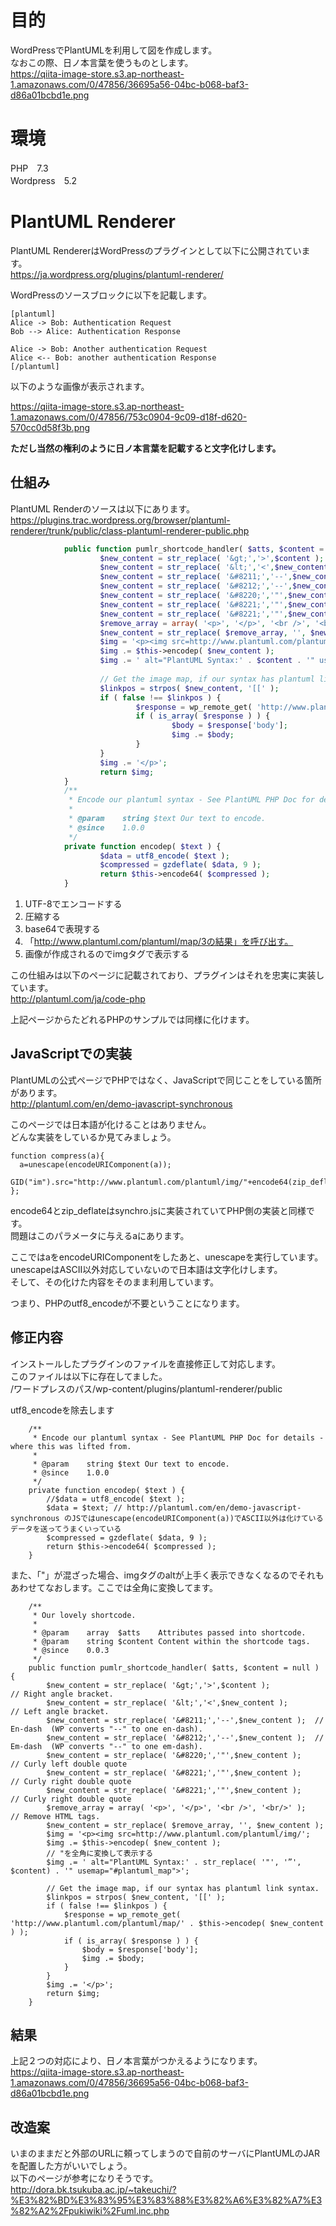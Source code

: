 # 目的  
WordPressでPlantUMLを利用して図を作成します。  
なおこの際、日ノ本言葉を使うものとします。  
https://qiita-image-store.s3.ap-northeast-1.amazonaws.com/0/47856/36695a56-04bc-b068-baf3-d86a01bcbd1e.png  
  
# 環境  
PHP　7.3  
Wordpress　5.2  
  
# PlantUML Renderer  
PlantUML RendererはWordPressのプラグインとして以下に公開されています。  
https://ja.wordpress.org/plugins/plantuml-renderer/  
  
WordPressのソースブロックに以下を記載します。  
  
```text
[plantuml]
Alice -> Bob: Authentication Request
Bob --> Alice: Authentication Response

Alice -> Bob: Another authentication Request
Alice <-- Bob: another authentication Response
[/plantuml]
```  
  
以下のような画像が表示されます。  
  
https://qiita-image-store.s3.ap-northeast-1.amazonaws.com/0/47856/753c0904-9c09-d18f-d620-570cc0d58f3b.png  
  
  
**ただし当然の権利のように日ノ本言葉を記載すると文字化けします。**  
  
## 仕組み  
PlantUML Renderのソースは以下にあります。  
https://plugins.trac.wordpress.org/browser/plantuml-renderer/trunk/public/class-plantuml-renderer-public.php  
  
```php
	        public function pumlr_shortcode_handler( $atts, $content = null ) {
	                $new_content = str_replace( '&gt;','>',$content );                                      // Right angle bracket.
	                $new_content = str_replace( '&lt;','<',$new_content );                  // Left angle bracket.
	                $new_content = str_replace( '&#8211;','--',$new_content );      // En-dash  (WP converts "--" to one en-dash).
	                $new_content = str_replace( '&#8212;','--',$new_content );      // Em-dash  (WP converts "--" to one em-dash).
	                $new_content = str_replace( '&#8220;','"',$new_content );         // Curly left double quote
	                $new_content = str_replace( '&#8221;','"',$new_content );         // Curly right double quote
	                $new_content = str_replace( '&#8221;','"',$new_content );         // Curly right double quote
	                $remove_array = array( '<p>', '</p>', '<br />', '<br/>' );              // Remove HTML tags.
	                $new_content = str_replace( $remove_array, '', $new_content );
	                $img = '<p><img src=http://www.plantuml.com/plantuml/img/';
	                $img .= $this->encodep( $new_content );
	                $img .= ' alt="PlantUML Syntax:' . $content . '" usemap="#plantuml_map">';
	
	                // Get the image map, if our syntax has plantuml link syntax.
	                $linkpos = strpos( $new_content, '[[' );
	                if ( false !== $linkpos ) {
	                        $response = wp_remote_get( 'http://www.plantuml.com/plantuml/map/' . $this->encodep( $new_content ) );
	                        if ( is_array( $response ) ) {
	                                $body = $response['body'];
	                                $img .= $body;
	                        }
	                }
	                $img .= '</p>';
	                return $img;
	        }
	        /**
	         * Encode our plantuml syntax - See PlantUML PHP Doc for details - where this was lifted from.
	         *
	         * @param    string $text Our text to encode.
	         * @since    1.0.0
	         */
	        private function encodep( $text ) {
	                $data = utf8_encode( $text );
	                $compressed = gzdeflate( $data, 9 );
	                return $this->encode64( $compressed );
	        }
```  
  
1. UTF-8でエンコードする  
2. 圧縮する  
3. base64で表現する  
4. 「http://www.plantuml.com/plantuml/map/3の結果」を呼び出す。  
5. 画像が作成されるのでimgタグで表示する  
  
この仕組みは以下のページに記載されており、プラグインはそれを忠実に実装しています。  
http://plantuml.com/ja/code-php  
  
上記ページからたどれるPHPのサンプルでは同様に化けます。  
  
## JavaScriptでの実装  
PlantUMLの公式ページでPHPではなく、JavaScriptで同じことをしている箇所があります。  
http://plantuml.com/en/demo-javascript-synchronous  
  
このページでは日本語が化けることはありません。  
どんな実装をしているか見てみましょう。  
  
```javascript:demo-javascript-synchronous
function compress(a){
  a=unescape(encodeURIComponent(a));
  GID("im").src="http://www.plantuml.com/plantuml/img/"+encode64(zip_deflate(a,9))
};
```  
  
encode64とzip_deflateはsynchro.jsに実装されていてPHP側の実装と同様です。  
問題はこのパラメータに与えるaにあります。  
  
ここではaをencodeURIComponentをしたあと、unescapeを実行しています。  
unescapeはASCII以外対応していないので日本語は文字化けします。  
そして、その化けた内容をそのまま利用しています。  
  
つまり、PHPのutf8_encodeが不要ということになります。  
  
## 修正内容  
インストールしたプラグインのファイルを直接修正して対応します。  
このファイルは以下に存在してました。  
/ワードプレスのパス/wp-content/plugins/plantuml-renderer/public  
  
  
utf8_encodeを除去します  
  
```php:class-plantuml-renderer-public.php
	/**
	 * Encode our plantuml syntax - See PlantUML PHP Doc for details - where this was lifted from.
	 *
	 * @param    string $text Our text to encode.
	 * @since    1.0.0
	 */
	private function encodep( $text ) {
		//$data = utf8_encode( $text );
		$data = $text; // http://plantuml.com/en/demo-javascript-synchronous のJSではunescape(encodeURIComponent(a))でASCII以外は化けているデータを送ってうまくいっている
		$compressed = gzdeflate( $data, 9 );
		return $this->encode64( $compressed );
	}

```  
  
また、「"」が混ざった場合、imgタグのaltが上手く表示できなくなるのでそれもあわせてなおします。ここでは全角に変換してます。  
  
```php:class-plantuml-renderer-public.php
	/**
	 * Our lovely shortcode.
	 *
	 * @param    array  $atts    Attributes passed into shortcode.
	 * @param    string $content Content within the shortcode tags.
	 * @since    0.0.3
	 */
	public function pumlr_shortcode_handler( $atts, $content = null ) {
		$new_content = str_replace( '&gt;','>',$content );					// Right angle bracket.
		$new_content = str_replace( '&lt;','<',$new_content );			// Left angle bracket.
		$new_content = str_replace( '&#8211;','--',$new_content );	// En-dash  (WP converts "--" to one en-dash).
		$new_content = str_replace( '&#8212;','--',$new_content );	// Em-dash  (WP converts "--" to one em-dash).
		$new_content = str_replace( '&#8220;','"',$new_content );	  // Curly left double quote
		$new_content = str_replace( '&#8221;','"',$new_content );	  // Curly right double quote
		$new_content = str_replace( '&#8221;','"',$new_content );	  // Curly right double quote
		$remove_array = array( '<p>', '</p>', '<br />', '<br/>' );		// Remove HTML tags.
		$new_content = str_replace( $remove_array, '', $new_content );
		$img = '<p><img src=http://www.plantuml.com/plantuml/img/';
		$img .= $this->encodep( $new_content );
		// "を全角に変換して表示する
		$img .= ' alt="PlantUML Syntax:' . str_replace( '"', '”', $content) . '" usemap="#plantuml_map">';

		// Get the image map, if our syntax has plantuml link syntax.
		$linkpos = strpos( $new_content, '[[' );
		if ( false !== $linkpos ) {
			$response = wp_remote_get( 'http://www.plantuml.com/plantuml/map/' . $this->encodep( $new_content ) );
			if ( is_array( $response ) ) {
				$body = $response['body'];
				$img .= $body;
			}
		}
		$img .= '</p>';
		return $img;
	}

```  
  
## 結果  
上記２つの対応により、日ノ本言葉がつかえるようになります。  
https://qiita-image-store.s3.ap-northeast-1.amazonaws.com/0/47856/36695a56-04bc-b068-baf3-d86a01bcbd1e.png  
  
  
## 改造案  
いまのままだと外部のURLに頼ってしまうので自前のサーバにPlantUMLのJARを配置した方がいいでしょう。  
以下のページが参考になりそうです。  
http://dora.bk.tsukuba.ac.jp/~takeuchi/?%E3%82%BD%E3%83%95%E3%83%88%E3%82%A6%E3%82%A7%E3%82%A2%2Fpukiwiki%2Fuml.inc.php  
